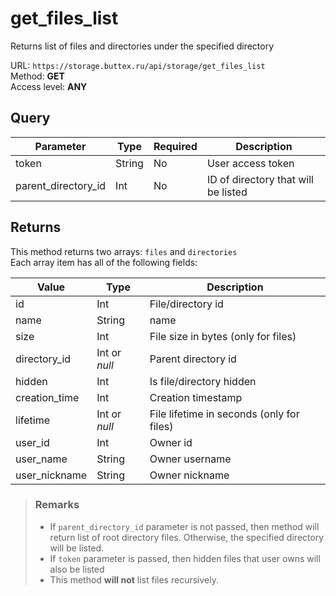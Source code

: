 # get_files_list
Returns list of files and directories under the specified directory

URL: `https://storage.buttex.ru/api/storage/get_files_list`\
Method: **GET** \
Access level: **ANY**

## Query
| Parameter           | Type   | Required  | Description                          |
|---------------------|--------|-----------|--------------------------------------|
| token               | String | No        | User access token                    |
| parent_directory_id | Int    | No        | ID of directory that will be listed  |

## Returns
This method returns two arrays: `files` and `directories` \
Each array item has all of the following fields: 

| Value         | Type          | Description                               |
|---------------|---------------|-------------------------------------------|
| id            | Int           | File/directory id                         |
| name          | String        | name                                      |
| size          | Int           | File size in bytes (only for files)       |
| directory_id  | Int or *null* | Parent directory id                       |
| hidden        | Int           | Is file/directory hidden                  |
| creation_time | Int           | Creation timestamp                        |
| lifetime      | Int or *null* | File lifetime in seconds (only for files) |
| user_id       | Int           | Owner id                                  |
| user_name     | String        | Owner username                            |
| user_nickname | String        | Owner nickname                            |

> ### Remarks
> - If `parent_directory_id` parameter is not passed, then method will return
>   list of root directory files. Otherwise, the specified directory will be listed.
> - If `token` parameter is passed, then hidden files that user owns will also be listed
> - This method **will not** list files recursively.